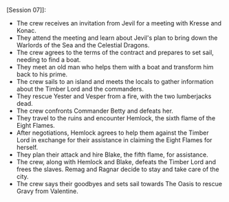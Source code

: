  [Session 07]]:
- The crew receives an invitation from Jevil for a meeting with Kresse and Konac.
- They attend the meeting and learn about Jevil's plan to bring down the Warlords of the Sea and the Celestial Dragons.
- The crew agrees to the terms of the contract and prepares to set sail, needing to find a boat.
- They meet an old man who helps them with a boat and transform him back to his prime.
- The crew sails to an island and meets the locals to gather information about the Timber Lord and the commanders.
- They rescue Yester and Vesper from a fire, with the two lumberjacks dead.
- The crew confronts Commander Betty and defeats her.
- They travel to the ruins and encounter Hemlock, the sixth flame of the Eight Flames.
- After negotiations, Hemlock agrees to help them against the Timber Lord in exchange for their assistance in claiming the Eight Flames for herself.
- They plan their attack and hire Blake, the fifth flame, for assistance.
- The crew, along with Hemlock and Blake, defeats the Timber Lord and frees the slaves. Remag and Ragnar decide to stay and take care of the city.
- The crew says their goodbyes and sets sail towards The Oasis to rescue Gravy from Valentine.